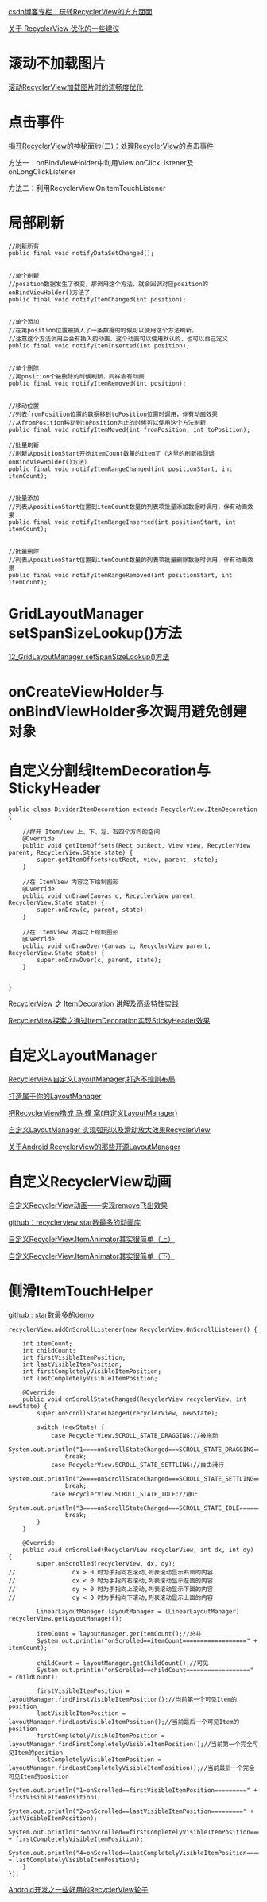 

[csdn博客专栏：玩转RecyclerView的方方面面](https://blog.csdn.net/column/details/13868.html)


[关于 RecyclerView 优化的一些建议](https://blog.csdn.net/yyh352091626/article/details/80064586)

# 滚动不加载图片

[滚动RecyclerView加载图片时的流畅度优化](https://blog.csdn.net/ysy950803/article/details/71909944)


# 点击事件

[揭开RecyclerView的神秘面纱(二)：处理RecyclerView的点击事件](https://blog.csdn.net/zchlww/article/details/51525579)

方法一：onBindViewHolder中利用View.onClickListener及onLongClickListener


方法二：利用RecyclerView.OnItemTouchListener

# 局部刷新

```
//刷新所有
public final void notifyDataSetChanged();


//单个刷新
//position数据发生了改变，那调用这个方法，就会回调对应position的onBindViewHolder()方法了
public final void notifyItemChanged(int position);


//单个添加
//在第position位置被插入了一条数据的时候可以使用这个方法刷新，
//注意这个方法调用后会有插入的动画，这个动画可以使用默认的，也可以自己定义
public final void notifyItemInserted(int position);


//单个删除
//第position个被删除的时候刷新，同样会有动画
public final void notifyItemRemoved(int position);


//移动位置
//列表fromPosition位置的数据移到toPosition位置时调用，伴有动画效果
//从fromPosition移动到toPosition为止的时候可以使用这个方法刷新
public final void notifyItemMoved(int fromPosition, int toPosition);
```

```
//批量刷新
//刷新从positionStart开始itemCount数量的item了（这里的刷新指回调onBindViewHolder()方法）
public final void notifyItemRangeChanged(int positionStart, int itemCount);


//批量添加
//列表从positionStart位置到itemCount数量的列表项批量添加数据时调用，伴有动画效果
public final void notifyItemRangeInserted(int positionStart, int itemCount);


//批量删除
//列表从positionStart位置到itemCount数量的列表项批量删除数据时调用，伴有动画效果
public final void notifyItemRangeRemoved(int positionStart, int itemCount);
```



# GridLayoutManager setSpanSizeLookup()方法

[12_GridLayoutManager setSpanSizeLookup()方法](https://www.jianshu.com/p/29465cce1131)



# onCreateViewHolder与onBindViewHolder多次调用避免创建对象



# 自定义分割线ItemDecoration与StickyHeader

```
public class DividerItemDecoration extends RecyclerView.ItemDecoration {

    //撑开 ItemView 上、下、左、右四个方向的空间
    @Override
    public void getItemOffsets(Rect outRect, View view, RecyclerView parent, RecyclerView.State state) {
        super.getItemOffsets(outRect, view, parent, state);
    }

    //在 ItemView 内容之下绘制图形
    @Override
    public void onDraw(Canvas c, RecyclerView parent, RecyclerView.State state) {
        super.onDraw(c, parent, state);
    }

    //在 ItemView 内容之上绘制图形
    @Override
    public void onDrawOver(Canvas c, RecyclerView parent, RecyclerView.State state) {
        super.onDrawOver(c, parent, state);
    }


}

```

[RecyclerView 之 ItemDecoration 讲解及高级特性实践](https://blog.csdn.net/briblue/article/details/70161917)

[RecyclerView探索之通过ItemDecoration实现StickyHeader效果](https://blog.csdn.net/briblue/article/details/70211942)


# 自定义LayoutManager

[RecyclerView自定义LayoutManager,打造不规则布局](https://blog.csdn.net/qibin0506/article/details/52676670)

[打造属于你的LayoutManager](https://blog.csdn.net/huachao1001/article/details/51594004#rd)

[把RecyclerView撸成 马 蜂 窝(自定义LayoutManager)](https://chacojack.github.io/2016/09/14/%E6%8A%8ARecyclerView%E5%81%9A%E6%88%90-%E9%A9%AC-%E8%9C%82-%E7%AA%9D/)

[自定义LayoutManager 实现弧形以及滑动放大效果RecyclerView](https://www.jianshu.com/p/7bb7556bbe10)

[关于Android RecyclerView的那些开源LayoutManager](https://zhuanlan.zhihu.com/p/26003028)

# 自定义RecyclerView动画

[自定义RecyclerView动画——实现remove飞出效果](https://www.jianshu.com/p/d2cc0c4fbded)

[github：recyclerview star数最多的动画库](https://github.com/wasabeef/recyclerview-animators)

[自定义RecyclerView.ItemAnimator其实很简单（上）](https://www.jianshu.com/p/2a82b0341138)

[自定义RecyclerView.ItemAnimator其实很简单（下）](https://www.jianshu.com/p/b9aef3597f2d)


# 侧滑ItemTouchHelper

[github : star数最多的demo](https://github.com/iPaulPro/Android-ItemTouchHelper-Demo)



```
recyclerView.addOnScrollListener(new RecyclerView.OnScrollListener() {

    int itemCount;
    int childCount;
    int firstVisibleItemPosition;
    int lastVisibleItemPosition;
    int firstCompletelyVisibleItemPosition;
    int lastCompletelyVisibleItemPosition;

    @Override
    public void onScrollStateChanged(RecyclerView recyclerView, int newState) {
        super.onScrollStateChanged(recyclerView, newState);

        switch (newState) {
            case RecyclerView.SCROLL_STATE_DRAGGING://被拖动
                System.out.println("1====onScrollStateChanged===SCROLL_STATE_DRAGGING============");
                break;
            case RecyclerView.SCROLL_STATE_SETTLING://自由滑行
                System.out.println("2====onScrollStateChanged===SCROLL_STATE_SETTLING===========");
                break;
            case RecyclerView.SCROLL_STATE_IDLE://静止
                System.out.println("3====onScrollStateChanged===SCROLL_STATE_IDLE==========");
                break;
        }
    }

    @Override
    public void onScrolled(RecyclerView recyclerView, int dx, int dy) {
        super.onScrolled(recyclerView, dx, dy);
//                dx > 0 时为手指向左滚动,列表滚动显示右面的内容
//                dx < 0 时为手指向右滚动,列表滚动显示左面的内容
//                dy > 0 时为手指向上滚动,列表滚动显示下面的内容
//                dy < 0 时为手指向下滚动,列表滚动显示上面的内容

        LinearLayoutManager layoutManager = (LinearLayoutManager) recyclerView.getLayoutManager();

        itemCount = layoutManager.getItemCount();//总共
        System.out.println("onScrolled==itemCount==================" + itemCount);

        childCount = layoutManager.getChildCount();//可见
        System.out.println("onScrolled==childCount==================" + childCount);

        firstVisibleItemPosition = layoutManager.findFirstVisibleItemPosition();//当前第一个可见Item的position
        lastVisibleItemPosition = layoutManager.findLastVisibleItemPosition();//当前最后一个可见Item的position
        firstCompletelyVisibleItemPosition = layoutManager.findFirstCompletelyVisibleItemPosition();//当前第一个完全可见Item的position
        lastCompletelyVisibleItemPosition = layoutManager.findLastCompletelyVisibleItemPosition();//当前最后一个完全可见Item的position
        System.out.println("1=onScrolled==firstVisibleItemPosition=========" + firstVisibleItemPosition);
        System.out.println("2=onScrolled==lastVisibleItemPosition=========" + lastVisibleItemPosition);
        System.out.println("3=onScrolled==firstCompletelyVisibleItemPosition=========" + firstCompletelyVisibleItemPosition);
        System.out.println("4=onScrolled==lastCompletelyVisibleItemPosition=========" + lastCompletelyVisibleItemPosition);
    }
});
```


[Android开发之一些好用的RecyclerView轮子](https://www.jianshu.com/p/a96e009e367c)


